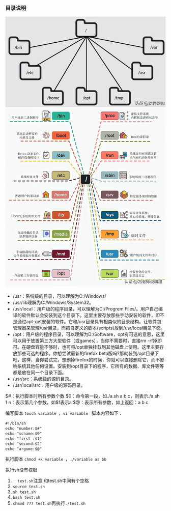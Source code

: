 ### 目录说明
![dir](/imgs/linux/linux_dir.png)
![dir](/imgs/linux/linux.jpg)
- /usr：系统级的目录，可以理解为C:/Windows/
- /usr/lib理解为C:/Windows/System32。
- /usr/local：用户级的程序目录，可以理解为C:/Progrem Files/。用户自己编译的软件默认会安装到这个目录下。这里主要存放那些手动安装的软件，即不是通过apt-get安装的软件。它和/usr目录具有相类似的目录结构。让软件包管理器来管理/usr目录，而把自定义的脚本(scripts)放到/usr/local目录下面。
- /opt：用户级的程序目录，可以理解为D:/Software，opt有可选的意思，这里可以用于放置第三方大型软件（或games），当你不需要时，直接rm -rf掉即可。在硬盘容量不够时，也可将/opt单独挂载到其他磁盘上使用。这里主要存放那些可选的程序。你想尝试最新的firefox beta版吗?那就装到/opt目录下吧，这样，当你尝试完，想删掉firefox的时候，你就可以直接删除它，而不影响系统其他任何设置。安装到/opt目录下的程序，它所有的数据、库文件等等都是放在同一个目录下面。
- /usr/src：系统级的源码目录。
- /usr/local/src：用户级的源码目录。

$#：执行脚本时所有参数个数
$0：命令第一段，如./a.sh a b c，则表示./a.sh
$1~$n：表示第几个参数，如$1表示a
$@：表示所有参数，如上返回：a b c

编写脚本
`touch variable `，`vi variable `
脚本内容如下： 
``` shell
#!/bin/sh 
echo "number:$#" 
echo "scname:$0" 
echo "first :$1" 
echo "second:$2" 
echo "argume:$@" 
```
执行脚本
`chmod +x variable `，`./variable aa bb `

执行sh没有权限
1. `. test.sh`注意.和test.sh中间有个空格
2. `source test.sh`
3. `sh test.sh`
4. `bash test.sh`
5. `chmod 777 test.sh`再执行`./test.sh `